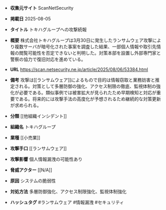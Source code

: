 - **収集元サイト**
ScanNetSecurity

- **掲載日**
2025-08-05

- **タイトル**
トキハグループへの攻撃続報

- **概要**
株式会社トキハグループは3月30日に発生したランサムウェア攻撃により複数サーバが暗号化された事案を調査した結果、一部個人情報や取引先情報の閲覧可能性を否定できないと判明した。対策本部を設置し外部専門家と警察の協力で復旧対応を進めている。

- **URL**
https://scan.netsecurity.ne.jp/article/2025/08/06/53384.html

- **備考**
攻撃は[[ランサムウェア]]によるもので目的は情報窃取と業務妨害と推定される。対策として多層防御の強化、アクセス制限の徹底、監視体制の強化が必要である。類似事例では被害拡大が見られたため早期検知と対応が重要である。将来的には攻撃手法の高度化が予想されるため継続的な対策更新が求められる。

- **分類**
[[他組織インシデント]]

- **組織名**
トキハグループ

- **業種**
[[小売業]]

- **攻撃手口**
[[ランサムウェア]]

- **攻撃影響**
個人情報漏洩の可能性あり

- **脅威アクター**
[[N/A]]

- **原因**
システムの脆弱性

- **対処方法**
多層防御強化、アクセス制限強化、監視体制強化

- **ハッシュタグ**
#ランサムウェア #情報漏洩 #セキュリティ
